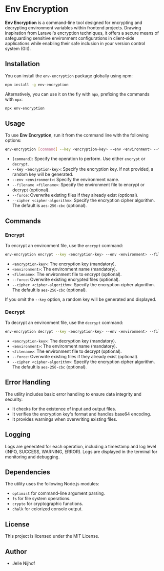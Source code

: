 # Env Encryption

**Env Encryption** is a command-line tool designed for encrypting and decrypting environment variables within frontend projects. Drawing inspiration from Laravel's encryption techniques, it offers a secure means of safeguarding sensitive environment configurations in client-side applications while enabling their safe inclusion in your version control system (Git).

## Installation

You can install the `env-encryption` package globally using npm:

```bash
npm install -g env-encryption
```

Alternatively, you can use it on the fly with `npx`, prefixing the commands with `npx`:

```bash
npx env-encryption 
```

## Usage

To use **Env Encryption**, run it from the command line with the following options:

```bash
env-encryption [command] --key <encryption-key> --env <environment> --filename <filename> [--force] [--cipher <cipher-algorithm>]
```

- `[command]`: Specify the operation to perform. Use either `encrypt` or `decrypt`.
- `--key <encryption-key>`: Specify the encryption key. If not provided, a random key will be generated.
- `--env <environment>`: Specify the environment name.
- `--filename <filename>`: Specify the environment file to encrypt or decrypt (optional).
- `--force`: Overwrite existing files if they already exist (optional).
- `--cipher <cipher-algorithm>`: Specify the encryption cipher algorithm. The default is `aes-256-cbc` (optional).

## Commands

### Encrypt

To encrypt an environment file, use the `encrypt` command:

```bash
env-encryption encrypt --key <encryption-key> --env <environment> --filename <filename> [--force] [--cipher <cipher-algorithm>]
```

- `<encryption-key>`: The encryption key (mandatory).
- `<environment>`: The environment name (mandatory).
- `<filename>`: The environment file to encrypt (optional).
- `--force`: Overwrite existing encrypted files (optional).
- `--cipher <cipher-algorithm>`: Specify the encryption cipher algorithm. The default is `aes-256-cbc` (optional).

If you omit the `--key` option, a random key will be generated and displayed.

### Decrypt

To decrypt an environment file, use the `decrypt` command:

```bash
env-encryption decrypt --key <encryption-key> --env <environment> --filename <filename> [--force] [--cipher <cipher-algorithm>]
```

- `<encryption-key>`: The decryption key (mandatory).
- `<environment>`: The environment name (mandatory).
- `<filename>`: The environment file to decrypt (optional).
- `--force`: Overwrite existing files if they already exist (optional).
- `--cipher <cipher-algorithm>`: Specify the encryption cipher algorithm. The default is `aes-256-cbc` (optional).

## Error Handling

The utility includes basic error handling to ensure data integrity and security:

- It checks for the existence of input and output files.
- It verifies the encryption key's format and handles base64 encoding.
- It provides warnings when overwriting existing files.

## Logging

Logs are generated for each operation, including a timestamp and log level (INFO, SUCCESS, WARNING, ERROR). Logs are displayed in the terminal for monitoring and debugging.

## Dependencies

The utility uses the following Node.js modules:

- `optimist` for command-line argument parsing.
- `fs` for file system operations.
- `crypto` for cryptographic functions.
- `chalk` for colorized console output.

## License

This project is licensed under the MIT License.

## Author

- Jelle Nijhof
